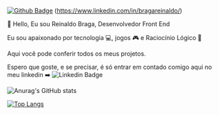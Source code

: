 [![Github Badge](https://img.shields.io/badge/-Github-000?style=flat-square&logo=Github&logoColor=white&link=https://github.com/bragarr)](https://github.com/bragarr)
(https://www.linkedin.com/in/bragareinaldo/)

👋 Hello, Eu sou Reinaldo Braga, Desenvolvedor Front End

Eu sou apaixonado por tecnologia 💻, jogos  🎮 e Raciocínio Lógico 🎲

Aqui você pode conferir todos os meus projetos.

Espero que goste, e se precisar, é só entrar em contado comigo aqui no meu linkedin ➡️ ![Linkedin Badge](https://img.shields.io/badge/-LinkedIn-blue?style=flat-square&logo=Linkedin&logoColor=white&link=https://www.linkedin.com/in/bragareinaldo/)

![Anurag's GitHub stats](https://github-readme-stats.vercel.app/api?username=bragarr&hide=contribs,prs)

[![Top Langs](https://github-readme-stats.vercel.app/api/top-langs/?username=bragarr&layout=compact)](https://github.com/bragarr/github-readme-stats)
